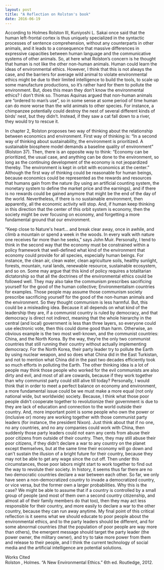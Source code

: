 ```yaml
---
layout: post
title: "A Reflection on Rolston's book"
date: 2016-06-19
---
```

According to Holmes Rolston III, Kuniyoshi L. Sakai once said that the human left-frontal cortex is thus uniquely specialized in the syntactic processes of sentence comprehension, without any counterparts in other animals, and it leads to a consequence that massive differences in expressive capacities between human language and the communicative systems of other animals. So, at here what Rolston’s concern is he thought that human is not like the other non-human animals. Human could learn the ideas of environmental ethics. However, I think that this is not always the case, and the barriers for average wild animal to violate environmental ethics might be due to their limited intelligence to build the tools, to scale up some manufacture productions, so it’s rather hard for them to pollute the environment. But, does this mean they don’t know the environmental ethics? I don’t think so. Thomas Aquinas argued that non-human animals are “ordered to man’s use”, so in some sense at some period of time human can do more worse than the wild animals to other species. For instance, a chimpanzee potentially could destroy the nest of several different kinds of birds’ nest, but they didn’t. Instead, if they saw a cat fall down to a river, they would try to rescue it.<br>

In chapter 2, Rolston proposes two way of thinking about the relationship between economics and environment. First way of thinking is: “In a second way of thinking about sustainability, the environment is prioritized. A sustainable biosphere model demands a baseline quality of environment” (Rolston 37).  Then, there is an opposite way to think: “Economy can be prioritized, the usual case, and anything can be done to the environment, so long as the continuing development of the economy is not jeopardized thereby. The environment is kept in orbit with economics at the center.” Although the first way of thinking could be reasonable for human beings, because economics could be represented as the rewards and resources that humans gain from the nature (by using an artificial counting system, the monetary system to define the market price and the earnings), and if there is no rewards could be gained anymore that might be the end of the day of the world. Nevertheless, if there is no sustainable environment, then apparently, all the economic activity will stop. And, if human keep thinking in this direction that the center of this orbit system is economy, then the society might be over focusing on economy, and forgetting a more fundamental ground that our environment.<br>

“Keep close to Nature's heart... and break clear away, once in awhile, and climb a mountain or spend a week in the woods. In every walk with nature one receives far more than he seeks,” says John Muir. Personally, I tend to think in the second way that the economy must be constrained within a policy framework that well-defined what kind of the environment that economy could provide for all species, especially human beings. For instance, the clean air, clean water, clean agriculture soils, healthy sunlight, forests, mountain, rural lands, renewable resource, sustainable ecosystem, and so on. Some may argue that this kind of policy requires a totalitarian dictatorship so that all the doctrines of the environmental ethics  could be followed well. They may also take the communism prescribes sacrificing yourself for the good of the human collective; Environmentalism countries for examples. Those people may assume those communism society prescribe sacrificing yourself for the good of the non-human animals and the environment. So they thought communism is less harmful. But, this could be a misleading idea. Because it all depends on what kind of the leadership they are, if a communist country is ruled by democracy, and that democracy is direct not indirect, meaning that the whole hierarchy in the central (and local) government is less than three layers, so everyone could use electronic vote, then this could dome good than harm. Otherwise, an obvious example is the two most well-known, and the communist countries: China, and the North Korea. By the way, they’re the only two communist countries that still running their country without actually implementing democracy. For the North Korea, their party leader try to pollute the Earth by using nuclear weapon, and so does what China did in the East Turkistan, and not to mention what China did in the past two decades efficiently took so much efforts in polluting the Earth. The other thinking idea is a lot of people may think those people who worked for the evil communists are also dirty and evil, and most of all are cowards, because if they work together than why communist party could still alive till today? Personally, I would think that in order to meet a perfect balance on economy and environment, a more fundamental issue could be we must make a more equal (not only national wide, but worldwide) society. Because, I think what those poor people didn’t cooperate together to revolutionize their government is due to they are lack of education and connection to the world outside their country. And, more important point is some people who own the power or (inclusive or) money are working together with those communist party leaders (for instance, the president Nixon). Just think about that if no one, no any countries, and no any companies could work with China, then suddenly those party leaders could not earn any cents from abuse their poor citizens from outside of their country. Then, they may still abuse their poor citizens, if they didn’t declare a war to any country on the planet except themselves, but at the same time their economy will go down and can't sustain the illusion of a bright future for their country, because they may not be able to get any wage since the cut off. Then under this circumstances, those poor labors might start to work together to find out the way to revolute their society. In history, it seems thus far there are no two democratic countries declare a war between each other. So far, we only have seen a non-democratized country to invade a democratized country, or vice versa, but the former own a larger probabilities. Why this is the case? We might be able to assume that if a country is controlled by a small group of people (and most of them own a second country citizenship, and almost all of their family members do that too), then they may act less responsible for their country, and more easily to declare a war to the other country, because they can run away anytime. My final point of this critical reflection is it seems what we should educate to poor people about the environmental ethics, and to the party leaders should be different, and for some abnormal countries (that the population of poor people are way more than others), the emergent message should target the party leader (the power owner, the military owner), and try to take more power from them and release to their people, and I think the current technology of social media and the artificial intelligence are potential solutions.<br>



Works Cited<br>
Rolston , Holmes. “A New Environmental Ethics.” 6th ed. Routledge, 2012.

